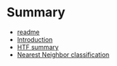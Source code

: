 # Summary

* [readme](README.md)
* [Introduction](chapter1.md)
* [HTF summary](htf_summary.md)
* [Nearest Neighbor classification](nearest_neighbor_classification.md)

